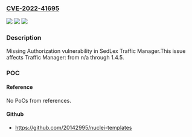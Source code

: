 ### [CVE-2022-41695](https://cve.mitre.org/cgi-bin/cvename.cgi?name=CVE-2022-41695)
![](https://img.shields.io/static/v1?label=Product&message=Traffic%20Manager&color=blue)
![](https://img.shields.io/static/v1?label=Version&message=n%2Fa%3C%3D%201.4.5%20&color=brighgreen)
![](https://img.shields.io/static/v1?label=Vulnerability&message=CWE-862%20Missing%20Authorization&color=brighgreen)

### Description

Missing Authorization vulnerability in SedLex Traffic Manager.This issue affects Traffic Manager: from n/a through 1.4.5.

### POC

#### Reference
No PoCs from references.

#### Github
- https://github.com/20142995/nuclei-templates

